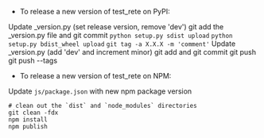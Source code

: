 - To release a new version of test_rete on PyPI:

Update _version.py (set release version, remove 'dev')
git add the _version.py file and git commit
`python setup.py sdist upload`
`python setup.py bdist_wheel upload`
`git tag -a X.X.X -m 'comment'`
Update _version.py (add 'dev' and increment minor)
git add and git commit
git push
git push --tags

- To release a new version of test_rete on NPM:

Update `js/package.json` with new npm package version

```
# clean out the `dist` and `node_modules` directories
git clean -fdx
npm install
npm publish
```